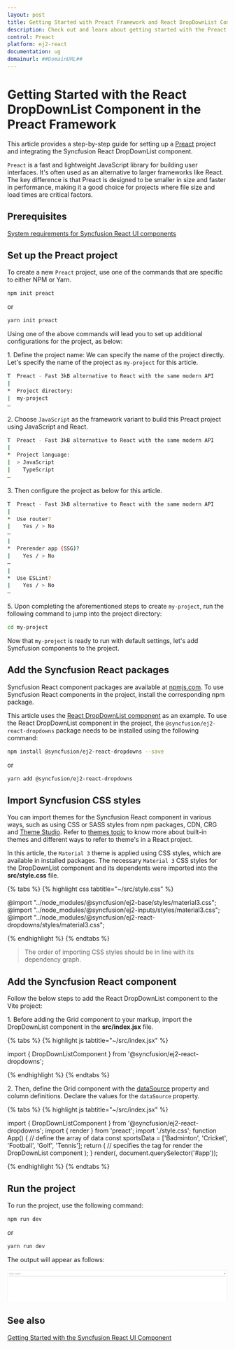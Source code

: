 ```yaml
---
layout: post
title: Getting Started with Preact Framework and React DropDownList Component | Syncfusion
description: Check out and learn about getting started with the Preact Framework and React DropDownList Component of Syncfusion Essential JS 2 and more details.
control: Preact
platform: ej2-react
documentation: ug
domainurl: ##DomainURL##
---
```


# Getting Started with the React DropDownList Component in the Preact Framework

This article provides a step-by-step guide for setting up a [Preact](https://preactjs.com/) project and integrating the Syncfusion React DropDownList component.

`Preact` is a fast and lightweight JavaScript library for building user interfaces. It's often used as an alternative to larger frameworks like React. The key difference is that Preact is designed to be smaller in size and faster in performance, making it a good choice for projects where file size and load times are critical factors. 

## Prerequisites

[System requirements for Syncfusion React UI components](../system-requirement)

## Set up the Preact project

To create a new `Preact` project, use one of the commands that are specific to either NPM or Yarn.

```bash
npm init preact
```

or

```bash
yarn init preact
```

Using one of the above commands will lead you to set up additional configurations for the project, as below:

1\. Define the project name: We can specify the name of the project directly. Let's specify the name of the project as `my-project` for this article.

```bash
T  Preact - Fast 3kB alternative to React with the same modern API
|
*  Project directory:
|  my-project
—      
```

2\. Choose `JavaScript` as the framework variant to build this Preact project using JavaScript and React.

```bash
T  Preact - Fast 3kB alternative to React with the same modern API
|
*  Project language:
|  > JavaScript
|    TypeScript
—
```

3\. Then configure the project as below for this article.

```bash
T  Preact - Fast 3kB alternative to React with the same modern API
|
*  Use router?
|    Yes / > No
—
|
*  Prerender app (SSG)?
|    Yes / > No
—
|
*  Use ESLint?
|    Yes / > No
—
```

5\. Upon completing the aforementioned steps to create `my-project`, run the following command to jump into the project directory:

```bash
cd my-project
```

Now that `my-project` is ready to run with default settings, let's add Syncfusion components to the project.

## Add the Syncfusion React packages

Syncfusion React component packages are available at [npmjs.com](https://www.npmjs.com/search?q=ej2-react). To use Syncfusion React components in the project, install the corresponding npm package.

This article uses the [React DropDownList component](https://www.syncfusion.com/react-components/react-dropdown-list) as an example. To use the React DropDownList component in the project, the `@syncfusion/ej2-react-dropdowns` package needs to be installed using the following command:

```bash
npm install @syncfusion/ej2-react-dropdowns --save
```

or

```bash
yarn add @syncfusion/ej2-react-dropdowns
```

## Import Syncfusion CSS styles

You can import themes for the Syncfusion React component in various ways, such as using CSS or SASS styles from npm packages, CDN, CRG and [Theme Studio](https://ej2.syncfusion.com/react/documentation/appearance/theme-studio/). Refer to [themes topic](https://ej2.syncfusion.com/react/documentation/appearance/theme/) to know more about built-in themes and different ways to refer to theme's in a React project.

In this article, the `Material 3` theme is applied using CSS styles, which are available in installed packages. The necessary `Material 3` CSS styles for the DropDownList component and its dependents were imported into the **src/style.css** file.

{% tabs %}
{% highlight css tabtitle="~/src/style.css" %}

@import "../node_modules/@syncfusion/ej2-base/styles/material3.css";
@import "../node_modules/@syncfusion/ej2-inputs/styles/material3.css";
@import "../node_modules/@syncfusion/ej2-react-dropdowns/styles/material3.css";

{% endhighlight %}
{% endtabs %}

> The order of importing CSS styles should be in line with its dependency graph.
## Add the Syncfusion React component

Follow the below steps to add the React DropDownList component to the Vite project:

1\. Before adding the Grid component to your markup, import the DropDownList component in the **src/index.jsx** file.

{% tabs %}
{% highlight js tabtitle="~/src/index.jsx" %}

import { DropDownListComponent } from '@syncfusion/ej2-react-dropdowns';

{% endhighlight %}
{% endtabs %}

2\. Then, define the Grid component with the [dataSource](https://helpej2.syncfusion.com/react/documentation/api/drop-down-list#datasource) property and column definitions. Declare the values for the `dataSource` property.

{% tabs %}
{% highlight js tabtitle="~/src/index.jsx" %}

import { DropDownListComponent } from '@syncfusion/ej2-react-dropdowns';
import { render } from 'preact';
import './style.css';
function App() {
    // define the array of data
    const sportsData = ['Badminton', 'Cricket', 'Football', 'Golf', 'Tennis'];
    return (
    // specifies the tag for render the DropDownList component
    <DropDownListComponent id="ddlelement" dataSource={sportsData} placeholder="Select a game"/>);
}
render(<App />, document.querySelector('#app'));

{% endhighlight %}
{% endtabs %}

## Run the project

To run the project, use the following command:

```bash
npm run dev
```

or

```bash
yarn run dev
```

The output will appear as follows:

![preact](./images/preact.png)

## See also

[Getting Started with the Syncfusion React UI Component](../getting-started/quick-start)